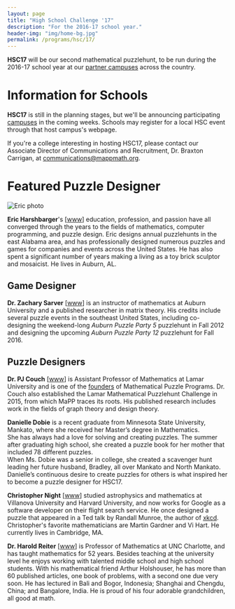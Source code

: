 ```yaml
---
layout: page
title: "High School Challenge '17"
description: "For the 2016-17 school year."
header-img: "img/home-bg.jpg"
permalink: /programs/hsc/17/
---
```


**HSC17** will be our second mathematical puzzlehunt, to be run during the
2016-17 school year at our [partner campuses](/campuses/) across the country.

# Information for Schools

**HSC17** is still in the planning stages, but we'll be announcing participating
[campuses](/campuses/) in the coming weeks. Schools may register for a local
HSC event through that host campus's webpage.

If you're a college interesting in hosting HSC17, please contact our
Associate Director of Communications and Recruitment, Dr. Braxton Carrigan,
at <communications@mappmath.org>.

# Featured Puzzle Designer

![Eric photo](http://www.ericharshbarger.org/images/ech2.jpg)

**Eric Harshbarger**'s [[www][harshbarger www]]
education, profession, and passion have all converged
through the years to the fields of mathematics, computer programming,
and puzzle design. Eric designs annual puzzlehunts in the east Alabama
area, and has professionally designed numerous
puzzles and games for companies and events
across the United States. He has also spent a significant number of years
making a living as a toy brick sculptor and mosaicist. He lives in
Auburn, AL.

[harshbarger www]: http://www.ericharshbarger.com

## Game Designer

**Dr. Zachary Sarver** [[www][sarver www]]
is an instructor of mathematics at Auburn University
and a published researcher in matrix theory.
His credits include several puzzle events in the southeast United States,
including co-designing the weekend-long
*Auburn Puzzle Party 5* puzzlehunt in Fall 2012 and designing the
upcoming *Auburn Puzzle Party 12* puzzlehunt for Fall 2016.

[sarver www]: http://zacksarver.rocks

## Puzzle Designers

**Dr. PJ Couch** [[www][couch www]]
is Assistant Professor of Mathematics at Lamar University
and is one of the [founders][people] of Mathematical Puzzle Programs.
Dr. Couch also established the Lamar Mathematical Puzzlehunt Challenge
in 2015, from which MaPP traces its roots. His published research includes
work in the fields of graph theory
and design theory.

[couch www]: https://sites.google.com/site/pjcouchlamar/
[people]: /about/people/

**Danielle Dobie** is a recent graduate from Minnesota State University,
Mankato, where she received her Master’s degree in Mathematics.  
She has always had a love for solving and creating puzzles.  The summer
after graduating high school, she created a puzzle book for her
mother that included 78 different puzzles.  
When Ms. Dobie was a senior in college, she created a
scavenger hunt leading her future husband, Bradley, all over Mankato and North
Mankato.  Danielle’s continuous desire to create puzzles for others is what
inspired her to become a puzzle designer for HSC17.

**Christopher Night** [[www][night www]] studied astrophysics and mathematics at Villanova
University and Harvard University, and now works for Google as a software developer
on their flight search service. He once designed a puzzle that appeared in a
Ted talk by Randall Munroe, the author of [xkcd][xkcd]. Christopher's favorite
mathematicians are Martin Gardner and Vi Hart. He currently lives in Cambridge, MA.

[night www]: http://christophernight.net/
[xkcd]: http://www.xkcd.com/

**Dr. Harold Reiter** [[www][reiter www]] is Professor of Mathematics
at UNC Charlotte, and
has taught mathematics for 52 years. Besides teaching at the university level
he enjoys working with talented middle school and high school students. With
his mathematical friend Arthur Holshouser, he has more than 60 published
articles, one book of problems, with a second one due very soon. He has
lectured in Bali and Bogor, Indonesia; Shanghai and Chengdu, China; and
Bangalore, India. He is proud of his four adorable grandchildren, all good at
math.

[reiter www]: http://math2.uncc.edu/~hbreiter/
